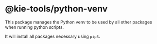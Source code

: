 # @kie-tools/python-venv

This package manages the Python venv to be used by all other packages when running python scripts.

It will install all packages necessary using `pip3`.
